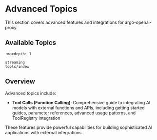 # Advanced Topics

This section covers advanced features and integrations for argo-openai-proxy.

## Available Topics

```{toctree}
:maxdepth: 1

streaming
tools/index
```

## Overview

Advanced topics include:

- **Tool Calls (Function Calling)**: Comprehensive guide to integrating AI models with external functions and APIs, including getting started guides, parameter references, advanced usage patterns, and ToolRegistry integration

These features provide powerful capabilities for building sophisticated AI applications with external integrations.
